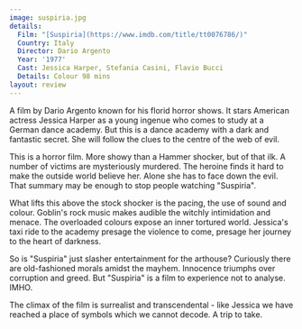 ```yaml
---
image: suspiria.jpg
details:
  Film: "[Suspiria](https://www.imdb.com/title/tt0076786/)"
  Country: Italy
  Director: Dario Argento
  Year: '1977'
  Cast: Jessica Harper, Stefania Casini, Flavio Bucci
  Details: Colour 98 mins
layout: review
---
```

A film by Dario Argento known for his florid horror shows.  It stars American actress Jessica Harper as a young ingenue who comes to study at a German dance academy. But this is a dance academy with a dark and fantastic secret. She will follow the clues to the centre of the web of evil.

This is a horror film. More showy than a Hammer shocker, but of that ilk. A number of victims are mysteriously murdered. The heroine finds it hard to make the outside world believe her. Alone she has to face down the evil. That summary may be enough to stop people watching "Suspiria".

What lifts this above the stock shocker is the pacing, the use of sound and colour. Goblin's rock music makes audible the witchly intimidation and menace. The overloaded colours expose an inner tortured world. Jessica's taxi ride to the academy presage the violence to come, presage her journey to the heart of darkness.

So is "Suspiria" just slasher entertainment for the arthouse? Curiously there are old-fashioned morals amidst the mayhem. Innocence triumphs over corruption and greed. But "Suspiria" is a film to experience not to analyse. IMHO.

The climax of the film is surrealist and transcendental - like Jessica we have reached a place of symbols which we cannot decode. A trip to take.
